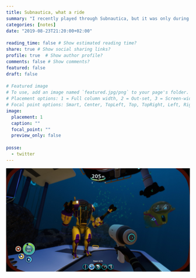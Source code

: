 ```yaml
---
title: Subnautica, what a ride
summary: "I recently played through Subnautica, but it was only during the last third of the game I tried (and stuck to) playing in VR. It was almost as janky as Elite Dangerous with the DK2 but wow, the places and depths I've been to! And the harrowing trips to get there!"
categories: [notes]
date: "2019-08-23T21:20:00+02:00"

reading_time: false # Show estimated reading time?
share: true # Show social sharing links?
profile: true  # Show author profile?
comments: false # Show comments?
featured: false
draft: false

# Featured image
# To use, add an image named `featured.jpg/png` to your page's folder.
# Placement options: 1 = Full column width, 2 = Out-set, 3 = Screen-width
# Focal point options: Smart, Center, TopLeft, Top, TopRight, Left, Right, BottomLeft, Bottom, BottomRight
image:
  placement: 1
  caption: ""
  focal_point: ""
  preview_only: false

posse:
  - twitter
---
```


![My pretty boys Räk-Anders and Havs-Erik](subnautica-base.jpg)